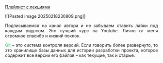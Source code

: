 
[Плейлист с лекциями](https://www.youtube.com/playlist?list=PLDyvV36pndZFHXjXuwA_NywNrVQO0aQqb)

![[Pasted image 20250218230809.png]]

<p align="justify">Подписываемся на канал автора и не забываем ставить лайки под каждым видосом. Это лучший курс на Youtube. Лично от меня огромное спасибо и низкий поклон. </p>

<p align="justify"><font color="#2DC26B">Git</font> – это система контроля версий. Если говорить более развернуто, то это хранилище базы данных для истории разработки проекта, которое содержит все версии его файлов – как текущие, так и старые.</p>


